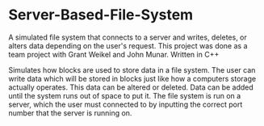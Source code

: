 # Server-Based-File-System
A simulated file system that connects to a server and writes, deletes, or alters data depending on the user's request.
This project was done as a team project with Grant Weikel and John Munar.
Written in C++

Simulates how blocks are used to store data in a file system. The user can write data which will be stored in blocks just like how a computers storage actually operates. This data can be altered or deleted. Data can be added until the system runs out of space to put it. The file system is run on a server, which the user must connected to by inputting the correct port number that the server is running on.
